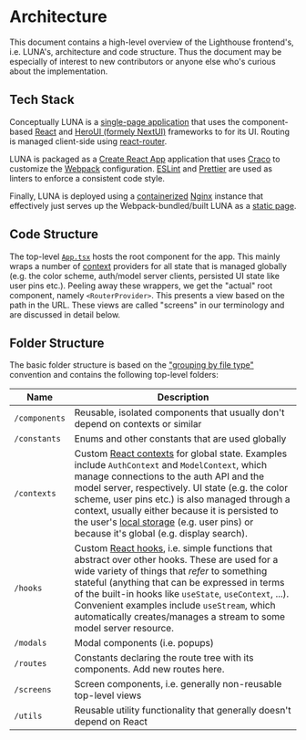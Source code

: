 # Architecture

This document contains a high-level overview of the Lighthouse frontend's, i.e. LUNA's, architecture and code structure. Thus the document may be especially of interest to new contributors or anyone else who's curious about the implementation.

## Tech Stack

Conceptually LUNA is a [single-page application](https://en.m.wikipedia.org/wiki/Single-page_application) that uses the component-based [React](https://react.dev) and [HeroUI (formely NextUI)](https://www.heroui.com) frameworks to for its UI. Routing is managed client-side using [react-router](https://reactrouter.com).

LUNA is packaged as a [Create React App](https://create-react-app.dev/docs/getting-started/) application that uses [Craco](https://craco.js.org) to customize the [Webpack](https://webpack.js.org) configuration. [ESLint](https://eslint.org) and [Prettier](https://prettier.io) are used as linters to enforce a consistent code style.

Finally, LUNA is deployed using a [containerized](https://www.docker.com) [Nginx](https://nginx.org) instance that effectively just serves up the Webpack-bundled/built LUNA as a [static page](https://en.m.wikipedia.org/wiki/Static_web_page).

## Code Structure

The top-level [`App.tsx`](https://github.com/ProjectLighthouseCAU/luna/blob/main/src/App.tsx) hosts the root component for the app. This mainly wraps a number of [context](https://react.dev/learn/passing-data-deeply-with-context) providers for all state that is managed globally (e.g. the color scheme, auth/model server clients, persisted UI state like user pins etc.). Peeling away these wrappers, we get the "actual" root component, namely `<RouterProvider>`. This presents a view based on the path in the URL. These views are called "screens" in our terminology and are discussed in detail below.

## Folder Structure

The basic folder structure is based on the ["grouping by file type"](https://legacy.reactjs.org/docs/faq-structure.html#grouping-by-file-type) convention and contains the following top-level folders:

| Name | Description |
| ---- | ----------- |
| `/components` | Reusable, isolated components that usually don't depend on contexts or similar |
| `/constants` | Enums and other constants that are used globally |
| `/contexts` | Custom [React contexts](https://react.dev/learn/passing-data-deeply-with-context) for global state. Examples include `AuthContext` and `ModelContext`, which manage connections to the auth API and the model server, respectively. UI state (e.g. the color scheme, user pins etc.) is also managed through a context, usually either because it is persisted to the user's [local storage](https://developer.mozilla.org/en-US/docs/Web/API/Window/localStorage) (e.g. user pins) or because it's global (e.g. display search). |
| `/hooks` | Custom [React hooks](https://react.dev/reference/react/hooks), i.e. simple functions that abstract over other hooks. These are used for a wide variety of things that _refer_ to something stateful (anything that can be expressed in terms of the built-in hooks like `useState`, `useContext`, ...). Convenient examples include `useStream`, which automatically creates/manages a stream to some model server resource. |
| `/modals` | Modal components (i.e. popups) |
| `/routes` | Constants declaring the route tree with its components. Add new routes here. |
| `/screens` | Screen components, i.e. generally non-reusable top-level views |
| `/utils` | Reusable utility functionality that generally doesn't depend on React |
